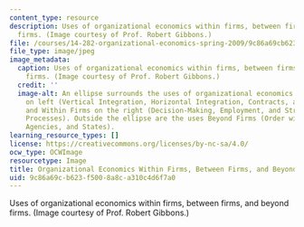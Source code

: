 ```yaml
---
content_type: resource
description: Uses of organizational economics within firms, between firms, and beyond
  firms. (Image courtesy of Prof. Robert Gibbons.)
file: /courses/14-282-organizational-economics-spring-2009/9c86a69cb623f5008a8ca310c4d6f7a0_14-282s09.jpg
file_type: image/jpeg
image_metadata:
  caption: Uses of organizational economics within firms, between firms, and beyond
    firms. (Image courtesy of Prof. Robert Gibbons.)
  credit: ''
  image-alt: An ellipse surrounds the uses of organizational economics Between Firms
    on left (Vertical Integration, Horizontal Integration, Contracts, and Hybrids)
    and Within Firms on the right (Decision-Making, Employment, and Structures and
    Processes). Outside the ellipse are the uses Beyond Firms (Order without Law,
    Agencies, and States).
learning_resource_types: []
license: https://creativecommons.org/licenses/by-nc-sa/4.0/
ocw_type: OCWImage
resourcetype: Image
title: Organizational Economics Within Firms, Between Firms, and Beyond Firms
uid: 9c86a69c-b623-f500-8a8c-a310c4d6f7a0
---
```

Uses of organizational economics within firms, between firms, and beyond firms. (Image courtesy of Prof. Robert Gibbons.)